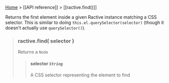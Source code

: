 [Home](ractive-js-documentation) > [[API reference]] > [[ractive.find()]]

Returns the first element inside a given Ractive instance matching a CSS selector. This is similar to doing `this.el.querySelector(selector)` (though it doesn't actually use `querySelector()`).


> ### ractive.find( selector )
> Returns a `Node`
> > #### **selector** *`String`*
> > A CSS selector representing the element to find